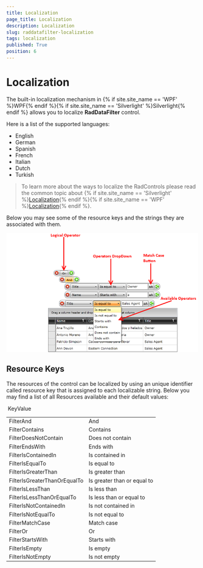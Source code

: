 ```yaml
---
title: Localization
page_title: Localization
description: Localization
slug: raddatafilter-localization
tags: localization
published: True
position: 6
---
```


# Localization


The built-in localization mechanism in {% if site.site_name == 'WPF' %}WPF{% endif %}{% if site.site_name == 'Silverlight' %}Silverlight{% endif %} allows you to localize __RadDataFilter__ control.
      
Here is a list of the supported languages:
      
* English            
* German          
* Spanish           
* French
* Italian              
* Dutch             
* Turkish

>To learn more about the ways to localize the RadControls please read the common topic about 
   {% if site.site_name == 'Silverlight' %}[Localization](http://www.telerik.com/help/silverlight/common-localization.html){% endif %}{% if site.site_name == 'WPF' %}[Localization](http://www.telerik.com/help/wpf/common-localization.html){% endif %}.

Below you may see some of the resource keys and the strings they are associated with them.

![](images/RadDataFilter_Localization.png)

## Resource Keys

The resources of the control can be localized by using an unique identifier called resource key that is assigned to each localizable string. Below you may find a list of all Resources available and their default values:


<table> <tr>KeyValue</tr><tr><td>FilterAnd</td><td>And</td></tr><tr><td>FilterContains</td><td>Contains</td></tr><tr><td>FilterDoesNotContain</td><td>Does not contain</td></tr><tr><td>FilterEndsWith</td><td>Ends with</td></tr><tr><td>FilterIsContainedIn</td><td>Is contained in</td></tr><tr><td>FilterIsEqualTo</td><td>Is equal to</td></tr><tr><td>FilterIsGreaterThan</td><td>Is greater than</td></tr><tr><td>FilterIsGreaterThanOrEqualTo</td><td>Is greater than or equal to</td></tr><tr><td>FilterIsLessThan</td><td>Is less than</td></tr><tr><td>FilterIsLessThanOrEqualTo</td><td>Is less than or equal to</td></tr><tr><td>FilterIsNotContainedIn</td><td>Is not contained in</td></tr><tr><td>FilterIsNotEqualTo</td><td>Is not equal to</td></tr><tr><td>FilterMatchCase</td><td>Match case</td></tr><tr><td>FilterOr</td><td>Or</td></tr><tr><td>FilterStartsWith</td><td>Starts with</td></tr><tr><td>FilterIsEmpty</td><td>Is empty</td></tr><tr><td>FilterIsNotEmpty</td><td>Is not empty</td></tr></table>
